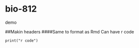 # bio-812
demo

##Makin headers
####Same to format as Rmd
Can have r code
```{r}
print("r code")
```
